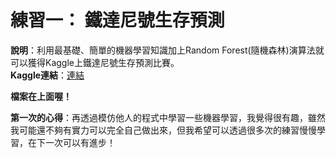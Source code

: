 # 練習一： 鐵達尼號生存預測

**說明**：利用最基礎、簡單的機器學習知識加上Random Forest(隨機森林)演算法就可以獲得Kaggle上鐵達尼號生存預測比賽。  
**Kaggle連結**：[連結](https://www.kaggle.com/c/titanic/)  

**檔案在上面喔！**  

**第一次的心得**：再透過模仿他人的程式中學習一些機器學習，我覺得很有趣，雖然我可能還不夠有實力可以完全自己做出來，但我希望可以透過很多次的練習慢慢學習，在下一次可以有進步！

